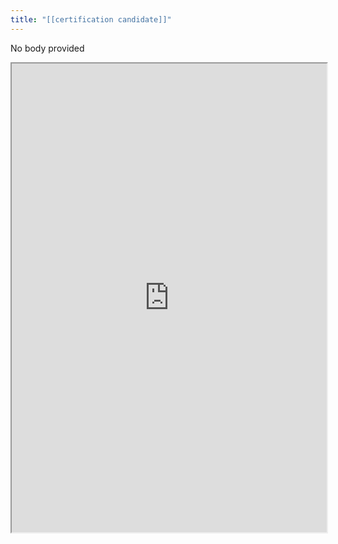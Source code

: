 ```yaml
---
title: "[[certification candidate]]"
---
```


No body provided
<iframe height="750" width="100%" src="https://ewelton.github.io/ktest/wiki.html#%5B%5Bcertification%20candidate%5D%5D"></iframe>
